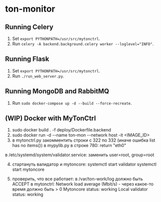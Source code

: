 # ton-monitor

## Running Celery
1. Set `export PYTHONPATH=/usr/src/mytonctrl`.
2. Run `celery -A backend.background.celery worker --loglevel="INFO"`.

## Running Flask
1. Set `export PYTHONPATH=/usr/src/mytonctrl`.
2. Run `./run_web_server.py`.

## Running MongoDB and RabbitMQ
1. Run `sudo docker-compose up -d --build --force-recreate`.


## (WIP) Docker with MyTonCtrl
1. sudo docker build . -f deploy/Dockerfile.backend
2. sudo docker run -d --name ton-mon --network host -it <IMAGE_ID>
3. в mytonctrl.py закомментить строки с 322 по 332 (иначе ошибка list has no items())
в mypylib.py в строке 780:
return "eth0"

в /etc/systemd/system/validator.service:
заменить user=root, group=root

4. стартануть валидатор и mytoncore:
systemctl start validator
systemctl start mytoncore

5. проверить, что все работает:
в /var/ton-work/log должно быть ACCEPT
в mytonctrl:
 Network load average (Mbit/s) - через какое-то время должно быть > 0
 Mytoncore status: working
 Local validator status: working
